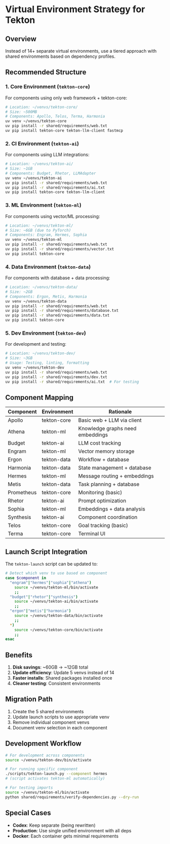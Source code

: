 # Virtual Environment Strategy for Tekton

## Overview
Instead of 14+ separate virtual environments, use a tiered approach with shared environments based on dependency profiles.

## Recommended Structure

### 1. Core Environment (`tekton-core`)
For components using only web framework + tekton-core:
```bash
# Location: ~/venvs/tekton-core/
# Size: ~500MB
# Components: Apollo, Telos, Terma, Harmonia
uv venv ~/venvs/tekton-core
uv pip install -r shared/requirements/web.txt
uv pip install tekton-core tekton-llm-client fastmcp
```

### 2. CI Environment (`tekton-ai`) 
For components using LLM integrations:
```bash
# Location: ~/venvs/tekton-ai/
# Size: ~1GB
# Components: Budget, Rhetor, LLMAdapter
uv venv ~/venvs/tekton-ai
uv pip install -r shared/requirements/web.txt
uv pip install -r shared/requirements/ai.txt
uv pip install tekton-core tekton-llm-client
```

### 3. ML Environment (`tekton-ml`)
For components using vector/ML processing:
```bash
# Location: ~/venvs/tekton-ml/
# Size: ~6GB (due to PyTorch)
# Components: Engram, Hermes, Sophia
uv venv ~/venvs/tekton-ml
uv pip install -r shared/requirements/web.txt
uv pip install -r shared/requirements/vector.txt
uv pip install tekton-core
```

### 4. Data Environment (`tekton-data`)
For components with database + data processing:
```bash
# Location: ~/venvs/tekton-data/
# Size: ~2GB
# Components: Ergon, Metis, Harmonia
uv venv ~/venvs/tekton-data
uv pip install -r shared/requirements/web.txt
uv pip install -r shared/requirements/database.txt
uv pip install -r shared/requirements/data.txt
uv pip install tekton-core
```

### 5. Dev Environment (`tekton-dev`)
For development and testing:
```bash
# Location: ~/venvs/tekton-dev/
# Size: ~3GB
# Usage: Testing, linting, formatting
uv venv ~/venvs/tekton-dev
uv pip install -r shared/requirements/web.txt
uv pip install -r shared/requirements/dev.txt
uv pip install -r shared/requirements/ai.txt  # For testing
```

## Component Mapping

| Component | Environment | Rationale |
|-----------|------------|-----------|
| Apollo | tekton-core | Basic web + LLM via client |
| Athena | tekton-ml | Knowledge graphs need embeddings |
| Budget | tekton-ai | LLM cost tracking |
| Engram | tekton-ml | Vector memory storage |
| Ergon | tekton-data | Workflow + database |
| Harmonia | tekton-data | State management + database |
| Hermes | tekton-ml | Message routing + embeddings |
| Metis | tekton-data | Task planning + database |
| Prometheus | tekton-core | Monitoring (basic) |
| Rhetor | tekton-ai | Prompt optimization |
| Sophia | tekton-ml | Embeddings + data analysis |
| Synthesis | tekton-ai | Component coordination |
| Telos | tekton-core | Goal tracking (basic) |
| Terma | tekton-core | Terminal UI |

## Launch Script Integration

The `tekton-launch` script can be updated to:
```bash
# Detect which venv to use based on component
case $component in
  "engram"|"hermes"|"sophia"|"athena")
    source ~/venvs/tekton-ml/bin/activate
    ;;
  "budget"|"rhetor"|"synthesis")
    source ~/venvs/tekton-ai/bin/activate
    ;;
  "ergon"|"metis"|"harmonia")
    source ~/venvs/tekton-data/bin/activate
    ;;
  *)
    source ~/venvs/tekton-core/bin/activate
    ;;
esac
```

## Benefits
1. **Disk savings**: ~60GB → ~12GB total
2. **Update efficiency**: Update 5 venvs instead of 14
3. **Faster installs**: Shared packages installed once
4. **Cleaner testing**: Consistent environments

## Migration Path
1. Create the 5 shared environments
2. Update launch scripts to use appropriate venv
3. Remove individual component venvs
4. Document venv selection in each component

## Development Workflow
```bash
# For development across components
source ~/venvs/tekton-dev/bin/activate

# For running specific component
./scripts/tekton-launch.py --component hermes
# (script activates tekton-ml automatically)

# For testing imports
source ~/venvs/tekton-ml/bin/activate
python shared/requirements/verify-dependencies.py --dry-run
```

## Special Cases
- **Codex**: Keep separate (being rewritten)
- **Production**: Use single unified environment with all deps
- **Docker**: Each container gets minimal requirements